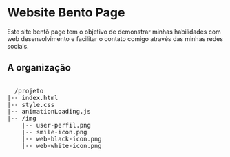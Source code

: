 <h1>Website Bento Page</h1>
<p>
  Este site bentô page tem o objetivo de demonstrar minhas habilidades com web desenvolvimento e facilitar o contato comigo através das minhas redes sociais.
</p>

<h2>A organização</h2>
<pre> 
  /projeto
|-- index.html
|-- style.css
|-- animationLoading.js
|-- /img
    |-- user-perfil.png
    |-- smile-icon.png
    |-- web-black-icon.png
    |-- web-white-icon.png


</pre>
